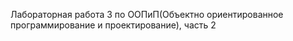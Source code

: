 Лабораторная работа 3 по ООПиП(Объектно ориентированное программирование и проектирование), часть 2
